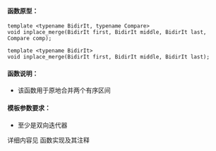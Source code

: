 
#### 函数原型：
```
template <typename BidirIt, typename Compare>
void inplace_merge(BidirIt first, BidirIt middle, BidirIt last, Compare comp);

template <typename BidirIt>
void inplace_merge(BidirIt first, BidirIt middle, BidirIt last);
```

#### 函数说明：
* 该函数用于原地合并两个有序区间

#### 模板参数要求：
* 至少是双向迭代器

详细内容见 函数实现及其注释

